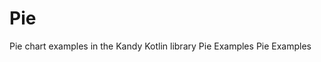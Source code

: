 # Pie

<web-summary>
Pie chart examples in the Kandy Kotlin library
</web-summary>

<card-summary>
Pie Examples
</card-summary>

<link-summary>
Pie Examples
</link-summary>



<include from="Examples.topic" element-id="list-of-pie-examples"></include>